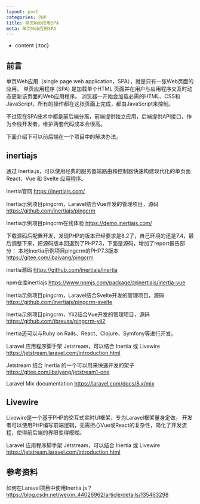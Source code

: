 ```yaml
---
layout: post
categories: PHP
title: 单页Web应用SPA
meta: 单页Web应用SPA
---
```

* content
{:toc}

## 前言

单页Web应用（single page web application，SPA），就是只有一张Web页面的应用。
单页应用程序 (SPA) 是加载单个HTML 页面并在用户与应用程序交互时动态更新该页面的Web应用程序。
浏览器一开始会加载必需的HTML、CSS和JavaScript，所有的操作都在这张页面上完成，都由JavaScript来控制。

不过现在SPA技术中都是前后端分离，前端提供独立应用，后端提供API接口，作为全栈开发者，维护两套代码成本会很高。

下面介绍下可以前后端在一个项目中的解决办法。

## inertiajs

通过 Inertia.js，可以使用经典的服务器端路由和控制器快速构建现代化的单页面 React、Vue 和 Svelte 应用程序。

Inertia官网 <https://inertiajs.com/>

Inertia示例项目pingcrm，Laravel结合Vue开发的管理项目，源码 <https://github.com/inertiajs/pingcrm>

Inertia示例项目pingcrm在线体验 <https://demo.inertiajs.com/>

下载源码后配置开发，发现PHP的版本已经要求是8.2了，自己环境的还是7.4，最后调整下来，把源码版本回退到了PHP7.3，下面是源码，增加了report报告部分：
本地Inertia示例项目pingcrm的PHP7.3版本 <https://gitee.com/ibaiyang/pingcrm>

inertia源码 <https://github.com/inertiajs/inertia>

npm仓库inertiajs <https://www.npmjs.com/package/@inertiajs/inertia-vue>

Inertia示例项目pingcrm，Laravel结合Svelte开发的管理项目，源码 <https://github.com/inertiajs/pingcrm-svelte>

Inertia示例项目pingcrm，Yii2结合Vue开发的管理项目，源码 <https://github.com/tbreuss/pingcrm-yii2>

Inertia还可以与Ruby on Rails、React、Clojure、Symfony等进行开发。

Laravel 应用程序脚手架 Jetstream，可以结合 Inertia 或 Livewire <https://jetstream.laravel.com/introduction.html>

Jetstream 结合 Inertia 的一个可以用来快速开发的架子 <https://gitee.com/ibaiyang/jetstream1-one> 

 Laravel Mix documentation <https://laravel.com/docs/8.x/mix>

## Livewire

Livewire是一个基于PHP的交互式实时UI框架，专为Laravel框架量身定做。
开发者可以使用PHP编写前端逻辑，无需担心Vue或React的复杂性，简化了开发流程，使得前后端的界限变得模糊。

Laravel 应用程序脚手架 Jetstream，可以结合 Inertia 或 Livewire <https://jetstream.laravel.com/introduction.html>




## 参考资料

如何在Laravel项目中使用Inertia.js？ <https://blog.csdn.net/weixin_44026962/article/details/135463298>


